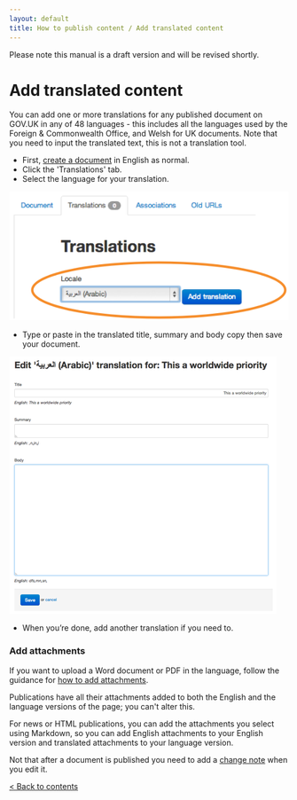 ```yaml
---
layout: default
title: How to publish content / Add translated content
---
```


Please note this manual is a draft version and will be revised shortly.

# Add translated content

You can add one or more translations for any published document on GOV.UK in any of 48 languages - this includes all the languages used by the Foreign & Commonwealth Office, and Welsh for UK documents. Note that you need to input the translated text, this is not a translation tool.

* First, [create a document](/inside-government-admin-guide/creating-documents/create-a-new-doc.html) in English as normal.
* Click the 'Translations' tab.
* Select the language for your translation.

![Translating docs 4](translating-docs-4.png)

* Type or paste in the translated title, summary and body copy then save your document.

![Translating docs 5](translating-docs-5.png)

* When you’re done, add another translation if you need to.


### Add attachments

If you want to upload a Word document or PDF in the language, follow the guidance for [how to add attachments](http://alphagov.github.io/inside-government-admin-guide/creating-documents/add-attachments.html). 

Publications have all their attachments added to both the English and the language versions of the page; you can't alter this. 

For news or HTML publications, you can add the attachments you select using Markdown, so you can add English attachments to your English version and translated attachments to your language version. 

Not that after a document is published you need to add a [change note](http://alphagov.github.io/inside-government-admin-guide/creating-documents/editing-a-doc.html) when you edit it.

[< Back to contents](http://alphagov.github.io/inside-government-admin-guide/)
